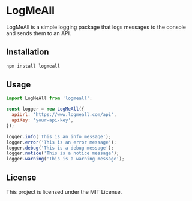 # LogMeAll

LogMeAll is a simple logging package that logs messages to the console and sends them to an API.

## Installation

```bash
npm install logmeall
```

## Usage

```javascript
import LogMeAll from 'logmeall';

const logger = new LogMeAll({
  apiUrl: 'https://www.logmeall.com/api',
  apiKey: 'your-api-key',
});

logger.info('This is an info message');
logger.error('This is an error message');
logger.debug('This is a debug message');
logger.notice('This is a notice message');
logger.warning('This is a warning message');
```

## License

This project is licensed under the MIT License.